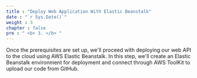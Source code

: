 ```yaml
---
title : "Deploy Web Application With Elastic Beanstalk"
date : "`r Sys.Date()`"
weight : 3
chapter : false
pre : " <b> 3. </b> "
---
```


Once the prerequisites are set up, we'll proceed with deploying our web API to the cloud using AWS Elastic Beanstalk. In this step, we'll create an Elastic Beanstalk environment for deployment and connect through AWS ToolKit to upload our code from GitHub.

